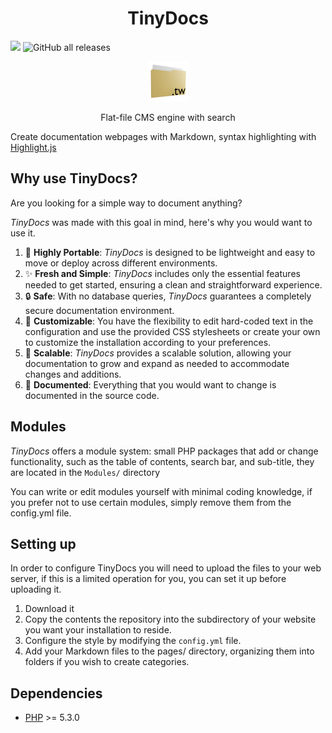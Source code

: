 <h1 align="center">TinyDocs</h1>
<img src="https://img.shields.io/github/license/vortexdevsoftware/tiny-wiki"> <img alt="GitHub all releases" src="https://img.shields.io/github/downloads/vortexdevsoftware/tiny-wiki/total">
<p align="center">
  <img src="favicon.png" width=64 />
</p>
<p align="center">Flat-file CMS engine with search</p>

Create documentation webpages with Markdown, syntax highlighting with [Highlight.js](https://highlightjs.org/)

## Why use TinyDocs?
Are you looking for a simple way to document anything?

*TinyDocs* was made with this goal in mind, here's why you would want to use it.
1.  🚀 **Highly Portable**: *TinyDocs* is designed to be lightweight and easy to move or deploy across different environments.
2. ✨ **Fresh and Simple**: *TinyDocs* includes only the essential features needed to get started, ensuring a clean and straightforward experience.
3. 🔒 **Safe**: With no database queries, *TinyDocs* guarantees a completely secure documentation environment.
4. 🎨 **Customizable**: You have the flexibility to edit hard-coded text in the configuration and use the provided CSS stylesheets or create your own to customize the installation according to your preferences.
5. 🧩 **Scalable**: *TinyDocs* provides a scalable solution, allowing your documentation to grow and expand as needed to accommodate changes and additions.
6. 📝 **Documented**: Everything that you would want to change is documented in the source code.

## Modules
*TinyDocs* offers a module system: small PHP packages that add or change functionality, such as the table of contents, search bar, and sub-title, they are located in the `Modules/` directory

You can write or edit modules yourself with minimal coding knowledge, if you prefer not to use certain modules, simply remove them from the config.yml file.

## Setting up
In order to configure TinyDocs you will need to upload the files to your web server, if this is a limited operation for you, you can set it up before uploading it.

1. Download it
2. Copy the contents the repository into the subdirectory of your website you want your installation to reside.
3. Configure the style by modifying the `config.yml` file.
4. Add your Markdown files to the pages/ directory, organizing them into folders if you wish to create categories.

## Dependencies
* [PHP](https://secure.php.net/) >= 5.3.0 